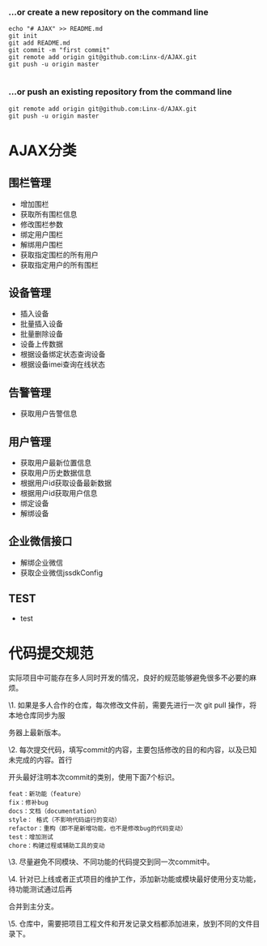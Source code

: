 ### …or create a new repository on the command line



```
echo "# AJAX" >> README.md
git init
git add README.md
git commit -m "first commit"
git remote add origin git@github.com:Linx-d/AJAX.git
git push -u origin master
                
```

### …or push an existing repository from the command line



```
git remote add origin git@github.com:Linx-d/AJAX.git
git push -u origin master
```



# AJAX分类

## 围栏管理

- 增加围栏
- 获取所有围栏信息
- 修改围栏参数
- 绑定用户围栏
- 解绑用户围栏
- 获取指定围栏的所有用户
- 获取指定用户的所有围栏



## 设备管理

- 插入设备
- 批量插入设备
- 批量删除设备
- 设备上传数据
- 根据设备绑定状态查询设备
- 根据设备imei查询在线状态



## 告警管理

- 获取用户告警信息



## 用户管理

- 获取用户最新位置信息
- 获取用户历史数据信息
- 根据用户id获取设备最新数据
- 根据用户id获取用户信息
- 绑定设备
- 解绑设备



## 企业微信接口

- 解绑企业微信
- 获取企业微信jssdkConfig



## TEST

- test



# 代码提交规范

实际项目中可能存在多人同时开发的情况，良好的规范能够避免很多不必要的麻烦。

\1. 如果是多人合作的仓库，每次修改文件前，需要先进行一次 git pull 操作，将本地仓库同步为服

务器上最新版本。

\2. 每次提交代码，填写commit的内容，主要包括修改的目的和内容，以及已知未完成的内容。首行

开头最好注明本次commit的类别，使用下面7个标识。



~~~
feat：新功能（feature） 
fix：修补bug 
docs：文档（documentation） 
style： 格式（不影响代码运行的变动） 
refactor：重构（即不是新增功能，也不是修改bug的代码变动） 
test：增加测试 
chore：构建过程或辅助工具的变动
~~~



\3. 尽量避免不同模块、不同功能的代码提交到同一次commit中。

\4. 针对已上线或者正式项目的维护工作，添加新功能或模块最好使用分支功能，待功能测试通过后再

合并到主分支。

\5. 仓库中，需要把项目工程文件和开发记录文档都添加进来，放到不同的文件目录下。